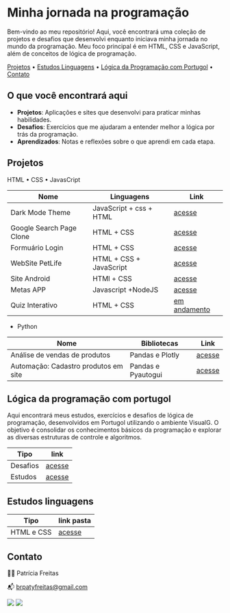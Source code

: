 # Minha jornada na programação

Bem-vindo ao meu repositório! Aqui, você encontrará uma coleção de projetos e desafios que desenvolvi enquanto iniciava minha jornada no mundo da programação. Meu foco principal é em HTML, CSS e JavaScript, além de conceitos de lógica de programação.

[Projetos](#projetos) • [Estudos Linguagens](#estudos-linguagens) • [Lógica da Programação com Portugol](#logica-da-programação-com-portugol) • [Contato](#contato)

## O que você encontrará aqui

- **Projetos**: Aplicações e sites que desenvolvi para praticar minhas habilidades.
- **Desafios**: Exercícios que me ajudaram a entender melhor a lógica por trás da programação.
- **Aprendizados**: Notas e reflexões sobre o que aprendi em cada etapa.

## Projetos

 HTML • CSS • JavasCript

|Nome | Linguagens| Link|
|----|----|----|
|Dark Mode Theme |JavaScript + css + HTML|[acesse]()|
|Google Search Page Clone| HTML + CSS| [acesse](https://github.com/patyfreitasbr/google-search-page-clone)|
|Formuário Login|HTML + CSS| [acesse](https://github.com/patyfreitasbr/formulario-de-login)|
|WebSite PetLife|  HTML + CSS + JavaScript|  [acesse](https://github.com/patyfreitasbr/site-PetLife)
|Site Android| HTMl + CSS|[acesse](https://patyfreitasbr.github.io/HTML5eCSS3-CursoEmVideo/mod2/Desafios/d010-site_android/site-android.html)
|Metas APP| Javascript +NodeJS|[acesse](https://github.com/patyfreitasbr/metas-app)|
|Quiz Interativo|HTML + CSS | [em andamento](https://github.com/patyfreitasbr/HTMLeCSS-estudos/tree/main/projetos/001-quiz-interativo)|

* Python

|Nome | Bibliotecas| Link|
|---|---|---|
|Análise de vendas de produtos| Pandas e Plotly |[acesse](https://github.com/patyfreitasbr/HTMLeCSS-estudos/tree/main/html)|
|Automação: Cadastro produtos em site|Pandas e Pyautogui|[acesse](https://github.com/patyfreitasbr/automacoes-e-analise-de-dados-JornadaPython0724/tree/main/cadastro-produto-em-site)|


## Lógica da programação com portugol

Aqui encontrará meus estudos, exercícios e desafios de lógica de programação, desenvolvidos em Portugol utilizando o ambiente VisualG. O objetivo é consolidar os conhecimentos básicos da programação e explorar as diversas estruturas de controle e algoritmos.

| Tipo   | link   |
|--------|---------|
|Desafios|[acesse](https://github.com/patyfreitasbr/HTMLeCSS-estudos/tree/main/logica-da-programa%C3%A7%C3%A3o/desafios)|
|Estudos| [acesse](https://github.com/patyfreitasbr/HTMLeCSS-estudos/tree/main/logica-da-programa%C3%A7%C3%A3o/exercicios)|


## Estudos linguagens

| Tipo   | link pasta  |
|--------|---------|
| HTML e CSS |[acesse](https://github.com/patyfreitasbr/primeiros-passos-na-programacao/tree/main/html-css)

## Contato

👩‍💻 Patrícia Freitas

📬 brpatyfreitas@gmail.com

 <div><a href="https://www.linkedin.com/in/patyfreitasbr" target="_blank"><img src="https://img.shields.io/badge/LinkedIn-0077B5?style=for-the-badge&logo=linkedin&logoColor=white" ></a>
  <a href="https://www.instagram.com/patyfreitasbr" target="_blank"><img src="https://img.shields.io/badge/Instagram-E4405F?style=for-the-badge&logo=instagram&logoColor=white" </a></div>







